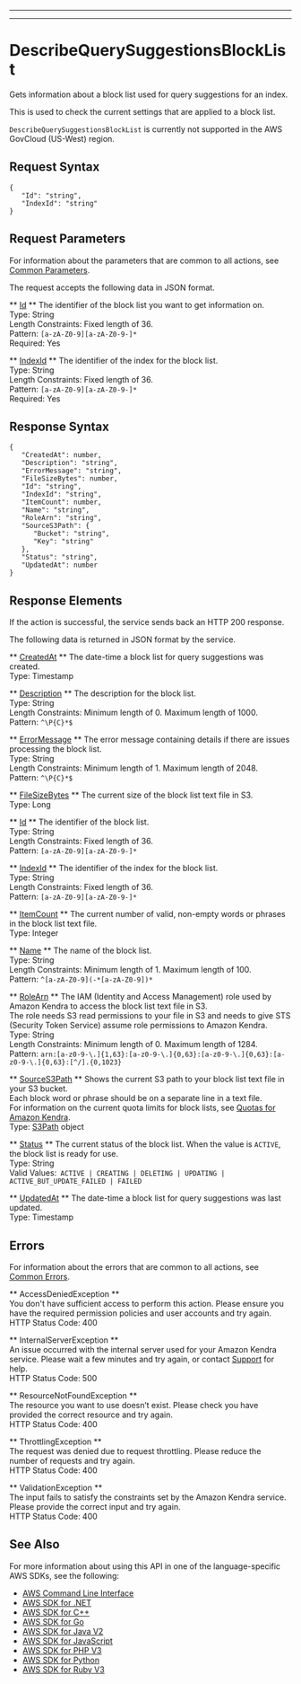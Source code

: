 --------

--------

# DescribeQuerySuggestionsBlockList<a name="API_DescribeQuerySuggestionsBlockList"></a>

Gets information about a block list used for query suggestions for an index\.

This is used to check the current settings that are applied to a block list\.

 `DescribeQuerySuggestionsBlockList` is currently not supported in the AWS GovCloud \(US\-West\) region\.

## Request Syntax<a name="API_DescribeQuerySuggestionsBlockList_RequestSyntax"></a>

```
{
   "Id": "string",
   "IndexId": "string"
}
```

## Request Parameters<a name="API_DescribeQuerySuggestionsBlockList_RequestParameters"></a>

For information about the parameters that are common to all actions, see [Common Parameters](CommonParameters.md)\.

The request accepts the following data in JSON format\.

 ** [Id](#API_DescribeQuerySuggestionsBlockList_RequestSyntax) **   <a name="Kendra-DescribeQuerySuggestionsBlockList-request-Id"></a>
The identifier of the block list you want to get information on\.  
Type: String  
Length Constraints: Fixed length of 36\.  
Pattern: `[a-zA-Z0-9][a-zA-Z0-9-]*`   
Required: Yes

 ** [IndexId](#API_DescribeQuerySuggestionsBlockList_RequestSyntax) **   <a name="Kendra-DescribeQuerySuggestionsBlockList-request-IndexId"></a>
The identifier of the index for the block list\.  
Type: String  
Length Constraints: Fixed length of 36\.  
Pattern: `[a-zA-Z0-9][a-zA-Z0-9-]*`   
Required: Yes

## Response Syntax<a name="API_DescribeQuerySuggestionsBlockList_ResponseSyntax"></a>

```
{
   "CreatedAt": number,
   "Description": "string",
   "ErrorMessage": "string",
   "FileSizeBytes": number,
   "Id": "string",
   "IndexId": "string",
   "ItemCount": number,
   "Name": "string",
   "RoleArn": "string",
   "SourceS3Path": { 
      "Bucket": "string",
      "Key": "string"
   },
   "Status": "string",
   "UpdatedAt": number
}
```

## Response Elements<a name="API_DescribeQuerySuggestionsBlockList_ResponseElements"></a>

If the action is successful, the service sends back an HTTP 200 response\.

The following data is returned in JSON format by the service\.

 ** [CreatedAt](#API_DescribeQuerySuggestionsBlockList_ResponseSyntax) **   <a name="Kendra-DescribeQuerySuggestionsBlockList-response-CreatedAt"></a>
The date\-time a block list for query suggestions was created\.  
Type: Timestamp

 ** [Description](#API_DescribeQuerySuggestionsBlockList_ResponseSyntax) **   <a name="Kendra-DescribeQuerySuggestionsBlockList-response-Description"></a>
The description for the block list\.  
Type: String  
Length Constraints: Minimum length of 0\. Maximum length of 1000\.  
Pattern: `^\P{C}*$` 

 ** [ErrorMessage](#API_DescribeQuerySuggestionsBlockList_ResponseSyntax) **   <a name="Kendra-DescribeQuerySuggestionsBlockList-response-ErrorMessage"></a>
The error message containing details if there are issues processing the block list\.  
Type: String  
Length Constraints: Minimum length of 1\. Maximum length of 2048\.  
Pattern: `^\P{C}*$` 

 ** [FileSizeBytes](#API_DescribeQuerySuggestionsBlockList_ResponseSyntax) **   <a name="Kendra-DescribeQuerySuggestionsBlockList-response-FileSizeBytes"></a>
The current size of the block list text file in S3\.  
Type: Long

 ** [Id](#API_DescribeQuerySuggestionsBlockList_ResponseSyntax) **   <a name="Kendra-DescribeQuerySuggestionsBlockList-response-Id"></a>
The identifier of the block list\.  
Type: String  
Length Constraints: Fixed length of 36\.  
Pattern: `[a-zA-Z0-9][a-zA-Z0-9-]*` 

 ** [IndexId](#API_DescribeQuerySuggestionsBlockList_ResponseSyntax) **   <a name="Kendra-DescribeQuerySuggestionsBlockList-response-IndexId"></a>
The identifier of the index for the block list\.  
Type: String  
Length Constraints: Fixed length of 36\.  
Pattern: `[a-zA-Z0-9][a-zA-Z0-9-]*` 

 ** [ItemCount](#API_DescribeQuerySuggestionsBlockList_ResponseSyntax) **   <a name="Kendra-DescribeQuerySuggestionsBlockList-response-ItemCount"></a>
The current number of valid, non\-empty words or phrases in the block list text file\.  
Type: Integer

 ** [Name](#API_DescribeQuerySuggestionsBlockList_ResponseSyntax) **   <a name="Kendra-DescribeQuerySuggestionsBlockList-response-Name"></a>
The name of the block list\.  
Type: String  
Length Constraints: Minimum length of 1\. Maximum length of 100\.  
Pattern: `^[a-zA-Z0-9](-*[a-zA-Z0-9])*` 

 ** [RoleArn](#API_DescribeQuerySuggestionsBlockList_ResponseSyntax) **   <a name="Kendra-DescribeQuerySuggestionsBlockList-response-RoleArn"></a>
The IAM \(Identity and Access Management\) role used by Amazon Kendra to access the block list text file in S3\.  
The role needs S3 read permissions to your file in S3 and needs to give STS \(Security Token Service\) assume role permissions to Amazon Kendra\.  
Type: String  
Length Constraints: Minimum length of 0\. Maximum length of 1284\.  
Pattern: `arn:[a-z0-9-\.]{1,63}:[a-z0-9-\.]{0,63}:[a-z0-9-\.]{0,63}:[a-z0-9-\.]{0,63}:[^/].{0,1023}` 

 ** [SourceS3Path](#API_DescribeQuerySuggestionsBlockList_ResponseSyntax) **   <a name="Kendra-DescribeQuerySuggestionsBlockList-response-SourceS3Path"></a>
Shows the current S3 path to your block list text file in your S3 bucket\.  
Each block word or phrase should be on a separate line in a text file\.  
For information on the current quota limits for block lists, see [Quotas for Amazon Kendra](https://docs.aws.amazon.com/kendra/latest/dg/quotas.html)\.  
Type: [S3Path](API_S3Path.md) object

 ** [Status](#API_DescribeQuerySuggestionsBlockList_ResponseSyntax) **   <a name="Kendra-DescribeQuerySuggestionsBlockList-response-Status"></a>
The current status of the block list\. When the value is `ACTIVE`, the block list is ready for use\.  
Type: String  
Valid Values:` ACTIVE | CREATING | DELETING | UPDATING | ACTIVE_BUT_UPDATE_FAILED | FAILED` 

 ** [UpdatedAt](#API_DescribeQuerySuggestionsBlockList_ResponseSyntax) **   <a name="Kendra-DescribeQuerySuggestionsBlockList-response-UpdatedAt"></a>
The date\-time a block list for query suggestions was last updated\.  
Type: Timestamp

## Errors<a name="API_DescribeQuerySuggestionsBlockList_Errors"></a>

For information about the errors that are common to all actions, see [Common Errors](CommonErrors.md)\.

 ** AccessDeniedException **   
You don't have sufficient access to perform this action\. Please ensure you have the required permission policies and user accounts and try again\.  
HTTP Status Code: 400

 ** InternalServerException **   
An issue occurred with the internal server used for your Amazon Kendra service\. Please wait a few minutes and try again, or contact [ Support](http://aws.amazon.com/aws.amazon.com/contact-us) for help\.  
HTTP Status Code: 500

 ** ResourceNotFoundException **   
The resource you want to use doesn’t exist\. Please check you have provided the correct resource and try again\.  
HTTP Status Code: 400

 ** ThrottlingException **   
The request was denied due to request throttling\. Please reduce the number of requests and try again\.  
HTTP Status Code: 400

 ** ValidationException **   
The input fails to satisfy the constraints set by the Amazon Kendra service\. Please provide the correct input and try again\.  
HTTP Status Code: 400

## See Also<a name="API_DescribeQuerySuggestionsBlockList_SeeAlso"></a>

For more information about using this API in one of the language\-specific AWS SDKs, see the following:
+  [AWS Command Line Interface](https://docs.aws.amazon.com/goto/aws-cli/kendra-2019-02-03/DescribeQuerySuggestionsBlockList) 
+  [AWS SDK for \.NET](https://docs.aws.amazon.com/goto/DotNetSDKV3/kendra-2019-02-03/DescribeQuerySuggestionsBlockList) 
+  [AWS SDK for C\+\+](https://docs.aws.amazon.com/goto/SdkForCpp/kendra-2019-02-03/DescribeQuerySuggestionsBlockList) 
+  [AWS SDK for Go](https://docs.aws.amazon.com/goto/SdkForGoV1/kendra-2019-02-03/DescribeQuerySuggestionsBlockList) 
+  [AWS SDK for Java V2](https://docs.aws.amazon.com/goto/SdkForJavaV2/kendra-2019-02-03/DescribeQuerySuggestionsBlockList) 
+  [AWS SDK for JavaScript](https://docs.aws.amazon.com/goto/AWSJavaScriptSDK/kendra-2019-02-03/DescribeQuerySuggestionsBlockList) 
+  [AWS SDK for PHP V3](https://docs.aws.amazon.com/goto/SdkForPHPV3/kendra-2019-02-03/DescribeQuerySuggestionsBlockList) 
+  [AWS SDK for Python](https://docs.aws.amazon.com/goto/boto3/kendra-2019-02-03/DescribeQuerySuggestionsBlockList) 
+  [AWS SDK for Ruby V3](https://docs.aws.amazon.com/goto/SdkForRubyV3/kendra-2019-02-03/DescribeQuerySuggestionsBlockList) 